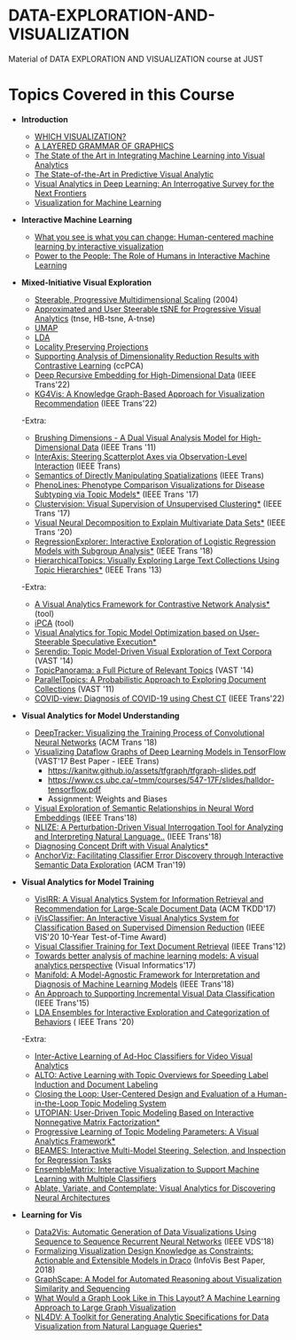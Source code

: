 # DATA-EXPLORATION-AND-VISUALIZATION
Material of DATA EXPLORATION AND VISUALIZATION course at JUST


# Topics Covered in this Course
- **Introduction**
  - [WHICH VISUALIZATION?](https://experception.net/Franconeri_ExperCeptionDotNet_DataVisQuickRef.pdf) 
  - [A LAYERED GRAMMAR OF GRAPHICS](https://vita.had.co.nz/papers/layered-grammar.pdf)
  - [The State of the Art in Integrating Machine Learning into Visual Analytics](https://arxiv.org/abs/1802.07954)
  - [The State-of-the-Art in Predictive Visual Analytic](https://graphics.cs.wisc.edu/Papers/2017/LGHGM17/star-pva-camera%20ready%20correction.pdf)
  - [Visual Analytics in Deep Learning: An Interrogative Survey for the Next Frontiers](https://ieeexplore.ieee.org/document/8371286)
  - [Visualization for Machine Learning](https://media.neurips.cc/Conferences/NIPS2018/Slides/Visualization_for_ML.pdf)

- **Interactive Machine Learning**
    - [What you see is what you can change: Human-centered machine learning by interactive visualization](https://www.sciencedirect.com/science/article/abs/pii/S0925231217307609)
    - [Power to the People: The Role of Humans in Interactive Machine Learning](https://ojs.aaai.org//index.php/aimagazine/article/view/2513)

- **Mixed-Initiative Visual Exploration**
    - [Steerable, Progressive Multidimensional Scaling](https://citeseerx.ist.psu.edu/viewdoc/download?doi=10.1.1.134.6448&rep=rep1&type=pdf) (2004)
    - [Approximated and User Steerable tSNE for Progressive Visual Analytics](https://ieeexplore.ieee.org/document/7473883) (tnse, HB-tsne, A-tnse)
    - [UMAP](https://pair-code.github.io/understanding-umap/)
    - [LDA](https://www.analyticsvidhya.com/blog/2021/08/a-brief-introduction-to-linear-discriminant-analysis/)
    - [Locality Preserving Projections](https://proceedings.neurips.cc/paper/2003/file/d69116f8b0140cdeb1f99a4d5096ffe4-Paper.pdf)
    - [Supporting Analysis of Dimensionality Reduction Results with Contrastive Learning](https://arxiv.org/abs/1905.03911) (ccPCA)
    - [Deep Recursive Embedding for High-Dimensional Data](https://ieeexplore.ieee.org/document/9585419) (IEEE Trans'22)
    - [KG4Vis: A Knowledge Graph-Based Approach for Visualization Recommendation](https://ieeexplore.ieee.org/document/9552844) (IEEE Trans'22)
    
  -Extra:
    - [Brushing Dimensions - A Dual Visual Analysis Model for High-Dimensional Data](https://openaccess.city.ac.uk/id/eprint/3616/1/07%20-%20turkayBrushingDimensions2011v2.pdf) (IEEE Trans '11)
    - [InterAxis: Steering Scatterplot Axes via Observation-Level Interaction](https://faculty.cc.gatech.edu/~aendert3/resources/kim-vast-2015.pdf) (IEEE Trans)
    - [Semantics of Directly Manipulating Spatializations](https://infovis.cs.vt.edu/sites/default/files/06634115.pdf) (IEEE Trans)
    - [PhenoLines: Phenotype Comparison Visualizations for Disease Subtyping via Topic Models*](https://ieeexplore.ieee.org/document/8019821)  (IEEE Trans '17)
    - [Clustervision: Visual Supervision of Unsupervised Clustering*](https://ieeexplore.ieee.org/document/8019866) (IEEE Trans '17)
    - [Visual Neural Decomposition to Explain Multivariate Data Sets*](https://arxiv.org/abs/2009.05502)  (IEEE Trans '20)
    - [RegressionExplorer: Interactive Exploration of Logistic Regression Models with Subgroup Analysis*](https://ieeexplore.ieee.org/document/8464305)   (IEEE Trans '18)
    - [HierarchicalTopics: Visually Exploring Large Text Collections Using Topic Hierarchies*](https://ieeexplore.ieee.org/document/6634160) (IEEE Trans '13)

  -Extra:
    - [A Visual Analytics Framework for Contrastive Network Analysis*](https://takanori-fujiwara.github.io/s/contrana/) (tool)
    - [iPCA](http://csit.udc.edu/~djeong/pdf/iPCA-fin.pdf) (tool)
    - [Visual Analytics for Topic Model Optimization based on User-Steerable Speculative Execution*](http://graphics.uni-konstanz.de/publikationen/ElAssady2019VisualAnalyticsTopic/visualanalyticstopic.pdf) 
    - [Serendip: Topic Model-Driven Visual Exploration of Text Corpora](https://graphics.cs.wisc.edu/Papers/2014/AKVWG14/Preprint.pdf) (VAST '14)
    - [TopicPanorama: a Full Picture of Relevant Topics](http://www.shixialiu.com/publications/TopicPanorama_TVCG/paper.pdf) (VAST '14)
    - [ParallelTopics: A Probabilistic Approach to Exploring Document Collections](https://valt.cs.tufts.edu/pdf/dou2011parallel.pdf) (VAST '11)
    - [COVID-view: Diagnosis of COVID-19 using Chest CT](https://ieeexplore.ieee.org/document/9552241) (IEEE Trans'22)



- **Visual Analytics for Model Understanding**
    - [DeepTracker: Visualizing the Training Process of Convolutional Neural Networks](https://arxiv.org/abs/1808.08531) (ACM Trans '18)
    - [Visualizing Dataflow Graphs of Deep Learning Models in TensorFlow](https://idl.cs.washington.edu/files/2018-TensorFlowGraph-VAST.pdf) (VAST'17 Best Paper - IEEE Trans)
        -  https://kanitw.github.io/assets/tfgraph/tfgraph-slides.pdf 
        -  https://www.cs.ubc.ca/~tmm/courses/547-17F/slides/halldor-tensorflow.pdf
        -  Assignment: Weights and Biases
    - [Visual Exploration of Semantic Relationships in Neural Word Embeddings](https://ieeexplore.ieee.org/document/8019864) (IEEE Trans'18)
    - [NLIZE: A Perturbation-Driven Visual Interrogation Tool for Analyzing and Interpreting Natural Language..](https://ieeexplore.ieee.org/document/8454904) (IEEE Trans'18)
    - [Diagnosing Concept Drift with Visual Analytics*](https://arxiv.org/abs/2007.14372)
    - [AnchorViz: Facilitating Classifier Error Discovery through Interactive Semantic Data Exploration](https://www.microsoft.com/en-us/research/uploads/prod/2018/04/AnchorViz-camera-ready.pdf) (ACM Tran'19)


- **Visual Analytics for Model Training**
    - [VisIRR: A Visual Analytics System for Information Retrieval and Recommendation for Large-Scale Document Data](https://dl.acm.org/doi/pdf/10.1145/3070616) (ACM TKDD'17)
    - [iVisClassifier: An Interactive Visual Analytics System for Classification Based on Supervised Dimension Reduction](https://faculty.cc.gatech.edu/~hpark/papers/choo_vast10_v1.pdf) (IEEE VIS'20 10-Year Test-of-Time Award)
    - [Visual Classifier Training for Text Document Retrieval](https://ieeexplore.ieee.org/document/6327290) (IEEE Trans'12)
    - [Towards better analysis of machine learning models: A visual analytics perspective](https://www.sciencedirect.com/science/article/pii/S2468502X17300086) (Visual Informatics'17)
    - [Manifold: A Model-Agnostic Framework for Interpretation and Diagnosis of Machine Learning Models](https://ieeexplore.ieee.org/abstract/document/8440091) (IEEE Trans'18)
    - [An Approach to Supporting Incremental Visual Data Classification](https://ieeexplore.ieee.org/document/6840370) (IEEE Trans'15)
    - [LDA Ensembles for Interactive Exploration and Categorization of Behaviors](https://ieeexplore.ieee.org/abstract/document/8663312) ( IEEE Trans '20)

  -Extra:
    - [Inter-Active Learning of Ad-Hoc Classifiers for Video Visual Analytics](https://ieeexplore.ieee.org/document/6400492)
    - [ALTO: Active Learning with Topic Overviews for Speeding Label Induction and Document Labeling](https://aclanthology.org/P16-1110/)
    - [Closing the Loop: User-Centered Design and Evaluation of a Human-in-the-Loop Topic Modeling System](https://faculty.washington.edu/leahkf/pubs/IUI2018-ClosingTheLoopITM.pdf)
    - [UTOPIAN: User-Driven Topic Modeling Based on Interactive Nonnegative Matrix Factorization*](https://ieeexplore.ieee.org/abstract/document/6634167)
    - [Progressive Learning of Topic Modeling Parameters: A Visual Analytics Framework*](https://ieeexplore.ieee.org/document/8019825)
    - [BEAMES: Interactive Multi-Model Steering, Selection, and Inspection for Regression Tasks](https://www.cs.tufts.edu/~remco/publications/2019/CGA2019-Beames.pdf)
    - [EnsembleMatrix: Interactive Visualization to Support Machine Learning with Multiple Classifiers](https://research.tableau.com/sites/default/files/chi2009-talbot-ensemblematrix.pdf)
    - [Ablate, Variate, and Contemplate: Visual Analytics for Discovering Neural Architectures](https://arxiv.org/abs/1908.00387)


- **Learning for Vis**
    - [Data2Vis: Automatic Generation of Data Visualizations Using Sequence to Sequence Recurrent Neural Networks](https://arxiv.org/abs/1804.03126) (IEEE VDS'18)
    - [Formalizing Visualization Design Knowledge as Constraints: Actionable and Extensible Models in Draco](https://ieeexplore.ieee.org/abstract/document/8440847) (InfoVis Best Paper, 2018)
    - [GraphScape: A Model for Automated Reasoning about Visualization Similarity and Sequencing](http://idl.cs.washington.edu/files/2017-GraphScape-CHI.pdf) 
    - [What Would a Graph Look Like in This Layout? A Machine Learning Approach to Large Graph Visualization](https://arxiv.org/abs/1710.04328)
    - [NL4DV: A Toolkit for Generating Analytic Specifications for Data Visualization from Natural Language Queries*](https://arxiv.org/abs/2008.10723)



